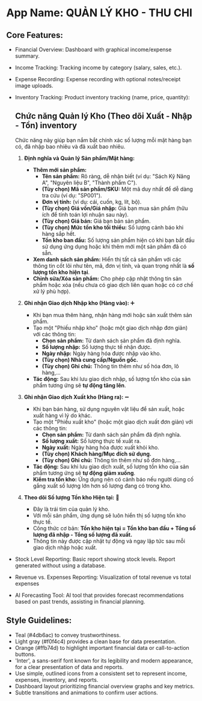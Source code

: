 # **App Name**: QUẢN LÝ KHO - THU CHI

## Core Features:

- Financial Overview: Dashboard with graphical income/expense summary.
- Income Tracking: Tracking income by category (salary, sales, etc.).
- Expense Recording: Expense recording with optional notes/receipt image uploads.
- Inventory Tracking: Product inventory tracking (name, price, quantity):

  ## Chức năng Quản lý Kho (Theo dõi Xuất - Nhập - Tồn) inventory

  Chức năng này giúp bạn nắm bắt chính xác số lượng mỗi mặt hàng bạn có, đã nhập bao nhiêu và đã xuất bao nhiêu.
  1. **Định nghĩa và Quản lý Sản phẩm/Mặt hàng:**

     - **Thêm mới sản phẩm:**
       - **Tên sản phẩm:** Rõ ràng, dễ nhận biết (ví dụ: "Sách Kỹ Năng A", "Nguyên liệu B", "Thành phẩm C").
       - **(Tùy chọn) Mã sản phẩm/SKU:** Một mã duy nhất để dễ dàng tra cứu (ví dụ: "SP001").
       - **Đơn vị tính:** (ví dụ: cái, cuốn, kg, lít, bộ).
       - **(Tùy chọn) Giá vốn/Giá nhập:** Giá bạn mua sản phẩm (hữu ích để tính toán lợi nhuận sau này).
       - **(Tùy chọn) Giá bán:** Giá bạn bán sản phẩm.
       - **(Tùy chọn) Mức tồn kho tối thiểu:** Số lượng cảnh báo khi hàng sắp hết.
       - **Tồn kho ban đầu:** Số lượng sản phẩm hiện có khi bạn bắt đầu sử dụng ứng dụng hoặc khi thêm mới một sản phẩm đã có sẵn.
     - **Xem danh sách sản phẩm:** Hiển thị tất cả sản phẩm với các thông tin cốt lõi như tên, mã, đơn vị tính, và quan trọng nhất là **số lượng tồn kho hiện tại**.
     - **Chỉnh sửa/Xóa sản phẩm:** Cho phép cập nhật thông tin sản phẩm hoặc xóa (nếu chưa có giao dịch liên quan hoặc có cơ chế xử lý phù hợp).

  2. **Ghi nhận Giao dịch Nhập kho (Hàng vào):** ➕

     - Khi bạn mua thêm hàng, nhận hàng mới hoặc sản xuất thêm sản phẩm.
     - Tạo một "Phiếu nhập kho" (hoặc một giao dịch nhập đơn giản) với các thông tin:
       - **Chọn sản phẩm:** Từ danh sách sản phẩm đã định nghĩa.
       - **Số lượng nhập:** Số lượng thực tế nhận được.
       - **Ngày nhập:** Ngày hàng hóa được nhập vào kho.
       - **(Tùy chọn) Nhà cung cấp/Nguồn gốc.**
       - **(Tùy chọn) Ghi chú:** Thông tin thêm như số hóa đơn, lô hàng,...
     - **Tác động:** Sau khi lưu giao dịch nhập, số lượng tồn kho của sản phẩm tương ứng sẽ **tự động tăng lên**.

  3. **Ghi nhận Giao dịch Xuất kho (Hàng ra):** ➖

     - Khi bạn bán hàng, sử dụng nguyên vật liệu để sản xuất, hoặc xuất hàng vì lý do khác.
     - Tạo một "Phiếu xuất kho" (hoặc một giao dịch xuất đơn giản) với các thông tin:
       - **Chọn sản phẩm:** Từ danh sách sản phẩm đã định nghĩa.
       - **Số lượng xuất:** Số lượng thực tế xuất ra.
       - **Ngày xuất:** Ngày hàng hóa được xuất khỏi kho.
       - **(Tùy chọn) Khách hàng/Mục đích sử dụng.**
       - **(Tùy chọn) Ghi chú:** Thông tin thêm như số đơn hàng,...
     - **Tác động:** Sau khi lưu giao dịch xuất, số lượng tồn kho của sản phẩm tương ứng sẽ **tự động giảm xuống**.
     - **Kiểm tra tồn kho:** Ứng dụng nên có cảnh báo nếu người dùng cố gắng xuất số lượng lớn hơn số lượng đang có trong kho.

  4. **Theo dõi Số lượng Tồn kho Hiện tại:** 🔢

     - Đây là trái tim của quản lý kho.
     - Với mỗi sản phẩm, ứng dụng sẽ luôn hiển thị số lượng tồn kho thực tế.
     - Công thức cơ bản: **Tồn kho hiện tại = Tồn kho ban đầu + Tổng số lượng đã nhập - Tổng số lượng đã xuất.**
     - Thông tin này được cập nhật tự động và ngay lập tức sau mỗi giao dịch nhập hoặc xuất.
- Stock Level Reporting: Basic report showing stock levels. Report generated without using a database.
- Revenue vs. Expenses Reporting: Visualization of total revenue vs total expenses
- AI Forecasting Tool: AI tool that provides forecast recommendations based on past trends, assisting in financial planning.

## Style Guidelines:

- Teal (#4db6ac) to convey trustworthiness.
- Light gray (#f0f4c4) provides a clean base for data presentation.
- Orange (#ffb74d) to highlight important financial data or call-to-action buttons.
- 'Inter', a sans-serif font known for its legibility and modern appearance, for a clear presentation of data and reports.
- Use simple, outlined icons from a consistent set to represent income, expenses, inventory, and reports.
- Dashboard layout prioritizing financial overview graphs and key metrics.
- Subtle transitions and animations to confirm user actions.